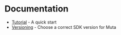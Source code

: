 # Documentation

- [Tutorial](tutorial.md) - A quick start
- [Versioning](versioning.md) - Choose a correct SDK version for Muta
